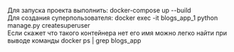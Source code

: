 Для запуска проекта выполнить: docker-compose up --build  <br>
Для создания суперпользователя: docker exec -it blogs_app_1 python manage.py createsuperuser <br>
Если скажет что такого контейнера нет его имя можно легко найти при выводе команды docker ps | grep blogs_app
